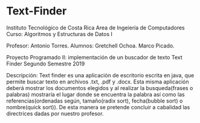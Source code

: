 # Text-Finder
  Instituto Tecnológico de Costa Rica
  Area de Ingeiería de Computadores 
  Curso: 
  Algoritmos y Estructuras de Datos I
  
  Profesor: Antonio Torres.
  Alumnos: Gretchell Ochoa.
           Marco Picado.
           
  Proyecto Programado II:
  implementación de un buscador de texto
  Text Finder 
  Segundo Semestre 2019
  
  
  Descripción: Text finder es una aplicación de escritorio escrita en java, que permite buscar texto en archivos 
  .txt, .pdf y .docx.
  Esta misma aplicación deberá mostrar los documentos elegidos y al realizar la busqueda(frases o palabras) mostraría 
  el lugar donde se encuentra la palabra así como las referencias(ordenadas según, tamaño(radix sort), fecha(bubble sort) o 
  nombre(quick sort)).
  De esta manera se pretende concluir a cabalidad las directrices dadas por nuestro profesor.
